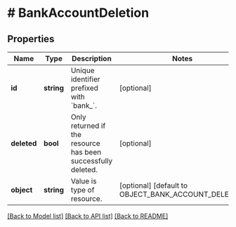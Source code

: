 # # BankAccountDeletion

## Properties

Name | Type | Description | Notes
------------ | ------------- | ------------- | -------------
**id** | **string** | Unique identifier prefixed with &#x60;bank_&#x60;. | [optional]
**deleted** | **bool** | Only returned if the resource has been successfully deleted. | [optional]
**object** | **string** | Value is type of resource. | [optional] [default to OBJECT_BANK_ACCOUNT_DELETED]

[[Back to Model list]](../../README.md#models) [[Back to API list]](../../README.md#endpoints) [[Back to README]](../../README.md)
